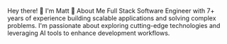 Hey there! 👋 I'm Matt
🚀 About Me
Full Stack Software Engineer with 7+ years of experience building scalable applications and solving complex problems. I'm passionate about exploring cutting-edge technologies and leveraging AI tools to enhance development workflows.
